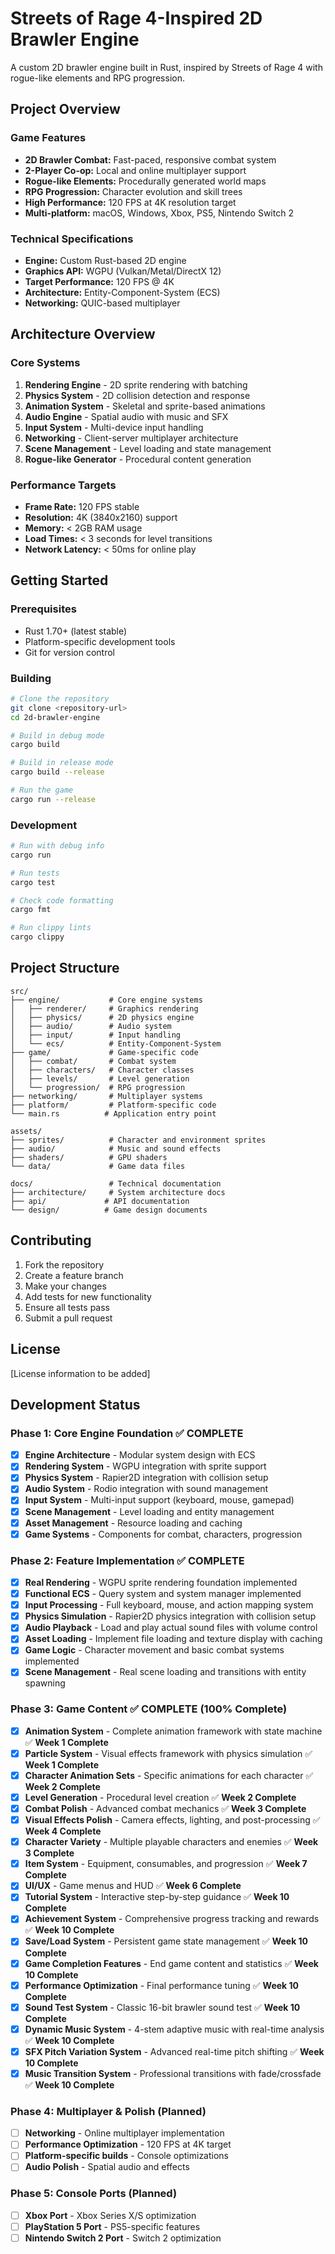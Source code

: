 # Streets of Rage 4-Inspired 2D Brawler Engine

A custom 2D brawler engine built in Rust, inspired by Streets of Rage 4 with rogue-like elements and RPG progression.

## Project Overview

### Game Features
- **2D Brawler Combat:** Fast-paced, responsive combat system
- **2-Player Co-op:** Local and online multiplayer support
- **Rogue-like Elements:** Procedurally generated world maps
- **RPG Progression:** Character evolution and skill trees
- **High Performance:** 120 FPS at 4K resolution target
- **Multi-platform:** macOS, Windows, Xbox, PS5, Nintendo Switch 2

### Technical Specifications
- **Engine:** Custom Rust-based 2D engine
- **Graphics API:** WGPU (Vulkan/Metal/DirectX 12)
- **Target Performance:** 120 FPS @ 4K
- **Architecture:** Entity-Component-System (ECS)
- **Networking:** QUIC-based multiplayer

## Architecture Overview

### Core Systems
1. **Rendering Engine** - 2D sprite rendering with batching
2. **Physics System** - 2D collision detection and response
3. **Animation System** - Skeletal and sprite-based animations
4. **Audio Engine** - Spatial audio with music and SFX
5. **Input System** - Multi-device input handling
6. **Networking** - Client-server multiplayer architecture
7. **Scene Management** - Level loading and state management
8. **Rogue-like Generator** - Procedural content generation

### Performance Targets
- **Frame Rate:** 120 FPS stable
- **Resolution:** 4K (3840x2160) support
- **Memory:** < 2GB RAM usage
- **Load Times:** < 3 seconds for level transitions
- **Network Latency:** < 50ms for online play

## Getting Started

### Prerequisites
- Rust 1.70+ (latest stable)
- Platform-specific development tools
- Git for version control

### Building
```bash
# Clone the repository
git clone <repository-url>
cd 2d-brawler-engine

# Build in debug mode
cargo build

# Build in release mode
cargo build --release

# Run the game
cargo run --release
```

### Development
```bash
# Run with debug info
cargo run

# Run tests
cargo test

# Check code formatting
cargo fmt

# Run clippy lints
cargo clippy
```

## Project Structure

```
src/
├── engine/           # Core engine systems
│   ├── renderer/     # Graphics rendering
│   ├── physics/      # 2D physics engine
│   ├── audio/        # Audio system
│   ├── input/        # Input handling
│   └── ecs/          # Entity-Component-System
├── game/             # Game-specific code
│   ├── combat/       # Combat system
│   ├── characters/   # Character classes
│   ├── levels/       # Level generation
│   └── progression/  # RPG progression
├── networking/       # Multiplayer systems
├── platform/         # Platform-specific code
└── main.rs          # Application entry point

assets/
├── sprites/          # Character and environment sprites
├── audio/            # Music and sound effects
├── shaders/          # GPU shaders
└── data/             # Game data files

docs/                 # Technical documentation
├── architecture/     # System architecture docs
├── api/             # API documentation
└── design/          # Game design documents
```

## Contributing

1. Fork the repository
2. Create a feature branch
3. Make your changes
4. Add tests for new functionality
5. Ensure all tests pass
6. Submit a pull request

## License

[License information to be added]

## Development Status

### Phase 1: Core Engine Foundation ✅ **COMPLETE**
- [x] **Engine Architecture** - Modular system design with ECS
- [x] **Rendering System** - WGPU integration with sprite support
- [x] **Physics System** - Rapier2D integration with collision setup
- [x] **Audio System** - Rodio integration with sound management
- [x] **Input System** - Multi-input support (keyboard, mouse, gamepad)
- [x] **Scene Management** - Level loading and entity management
- [x] **Asset Management** - Resource loading and caching
- [x] **Game Systems** - Components for combat, characters, progression

### Phase 2: Feature Implementation ✅ **COMPLETE**
- [x] **Real Rendering** - WGPU sprite rendering foundation implemented
- [x] **Functional ECS** - Query system and system manager implemented
- [x] **Input Processing** - Full keyboard, mouse, and action mapping system
- [x] **Physics Simulation** - Rapier2D physics integration with collision setup
- [x] **Audio Playback** - Load and play actual sound files with volume control
- [x] **Asset Loading** - Implement file loading and texture display with caching
- [x] **Game Logic** - Character movement and basic combat systems implemented
- [x] **Scene Management** - Real scene loading and transitions with entity spawning

### Phase 3: Game Content ✅ **COMPLETE** (100% Complete)
- [x] **Animation System** - Complete animation framework with state machine ✅ **Week 1 Complete**
- [x] **Particle System** - Visual effects framework with physics simulation ✅ **Week 1 Complete**
- [x] **Character Animation Sets** - Specific animations for each character ✅ **Week 2 Complete**
- [x] **Level Generation** - Procedural level creation ✅ **Week 2 Complete**
- [x] **Combat Polish** - Advanced combat mechanics ✅ **Week 3 Complete**
- [x] **Visual Effects Polish** - Camera effects, lighting, and post-processing ✅ **Week 4 Complete**
- [x] **Character Variety** - Multiple playable characters and enemies ✅ **Week 3 Complete**
- [x] **Item System** - Equipment, consumables, and progression ✅ **Week 7 Complete**
- [x] **UI/UX** - Game menus and HUD ✅ **Week 6 Complete**
- [x] **Tutorial System** - Interactive step-by-step guidance ✅ **Week 10 Complete**
- [x] **Achievement System** - Comprehensive progress tracking and rewards ✅ **Week 10 Complete**
- [x] **Save/Load System** - Persistent game state management ✅ **Week 10 Complete**
- [x] **Game Completion Features** - End game content and statistics ✅ **Week 10 Complete**
- [x] **Performance Optimization** - Final performance tuning ✅ **Week 10 Complete**
- [x] **Sound Test System** - Classic 16-bit brawler sound test ✅ **Week 10 Complete**
- [x] **Dynamic Music System** - 4-stem adaptive music with real-time analysis ✅ **Week 10 Complete**
- [x] **SFX Pitch Variation System** - Advanced real-time pitch shifting ✅ **Week 10 Complete**
- [x] **Music Transition System** - Professional transitions with fade/crossfade ✅ **Week 10 Complete**

### Phase 4: Multiplayer & Polish (Planned)
- [ ] **Networking** - Online multiplayer implementation
- [ ] **Performance Optimization** - 120 FPS at 4K target
- [ ] **Platform-specific builds** - Console optimizations
- [ ] **Audio Polish** - Spatial audio and effects

### Phase 5: Console Ports (Planned)
- [ ] **Xbox Port** - Xbox Series X/S optimization
- [ ] **PlayStation 5 Port** - PS5-specific features
- [ ] **Nintendo Switch 2 Port** - Switch 2 optimization
